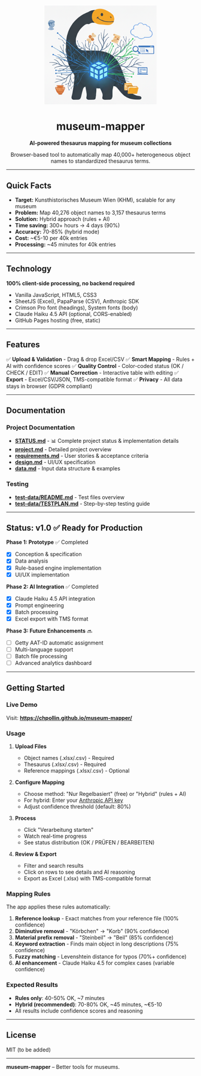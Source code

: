 <div align="center">
  <img src="docs/assets/img/logo.png" alt="museum-mapper logo" width="300">

  # museum-mapper

  **AI-powered thesaurus mapping for museum collections**

  Browser-based tool to automatically map 40,000+ heterogeneous object names to standardized thesaurus terms.
</div>

---

## Quick Facts

- **Target:** Kunsthistorisches Museum Wien (KHM), scalable for any museum
- **Problem:** Map 40,276 object names to 3,157 thesaurus terms
- **Solution:** Hybrid approach (rules + AI)
- **Time saving:** 300+ hours → 4 days (90%)
- **Accuracy:** 70-85% (hybrid mode)
- **Cost:** ~€5-10 per 40k entries
- **Processing:** ~45 minutes for 40k entries

---

## Technology

**100% client-side processing, no backend required**

- Vanilla JavaScript, HTML5, CSS3
- SheetJS (Excel), PapaParse (CSV), Anthropic SDK
- Crimson Pro font (headings), System fonts (body)
- Claude Haiku 4.5 API (optional, CORS-enabled)
- GitHub Pages hosting (free, static)

---

## Features

✅ **Upload & Validation** - Drag & drop Excel/CSV
✅ **Smart Mapping** - Rules + AI with confidence scores
✅ **Quality Control** - Color-coded status (OK / CHECK / EDIT)
✅ **Manual Correction** - Interactive table with editing
✅ **Export** - Excel/CSV/JSON, TMS-compatible format
✅ **Privacy** - All data stays in browser (GDPR compliant)

---

## Documentation

### Project Documentation
- **[STATUS.md](STATUS.md)** - 📊 Complete project status & implementation details
- **[project.md](knowledge/project.md)** - Detailed project overview
- **[requirements.md](knowledge/requirements.md)** - User stories & acceptance criteria
- **[design.md](knowledge/design.md)** - UI/UX specification
- **[data.md](knowledge/data.md)** - Input data structure & examples

### Testing
- **[test-data/README.md](data/test-data/README.md)** - Test files overview
- **[test-data/TESTPLAN.md](data/test-data/TESTPLAN.md)** - Step-by-step testing guide

---

## Status: v1.0 ✅ Ready for Production

**Phase 1: Prototype** ✅ Completed
- [x] Conception & specification
- [x] Data analysis
- [x] Rule-based engine implementation
- [x] UI/UX implementation

**Phase 2: AI Integration** ✅ Completed
- [x] Claude Haiku 4.5 API integration
- [x] Prompt engineering
- [x] Batch processing
- [x] Excel export with TMS format

**Phase 3: Future Enhancements** 🔜
- [ ] Getty AAT-ID automatic assignment
- [ ] Multi-language support
- [ ] Batch file processing
- [ ] Advanced analytics dashboard

---

## Getting Started

### Live Demo

Visit: **https://chpollin.github.io/museum-mapper/**

### Usage

1. **Upload Files**
   - Object names (.xlsx/.csv) - Required
   - Thesaurus (.xlsx/.csv) - Required
   - Reference mappings (.xlsx/.csv) - Optional

2. **Configure Mapping**
   - Choose method: "Nur Regelbasiert" (free) or "Hybrid" (rules + AI)
   - For hybrid: Enter your [Anthropic API key](https://console.anthropic.com/)
   - Adjust confidence threshold (default: 80%)

3. **Process**
   - Click "Verarbeitung starten"
   - Watch real-time progress
   - See status distribution (OK / PRÜFEN / BEARBEITEN)

4. **Review & Export**
   - Filter and search results
   - Click on rows to see details and AI reasoning
   - Export as Excel (.xlsx) with TMS-compatible format

### Mapping Rules

The app applies these rules automatically:

1. **Reference lookup** - Exact matches from your reference file (100% confidence)
2. **Diminutive removal** - "Körbchen" → "Korb" (90% confidence)
3. **Material prefix removal** - "Steinbeil" → "Beil" (85% confidence)
4. **Keyword extraction** - Finds main object in long descriptions (75% confidence)
5. **Fuzzy matching** - Levenshtein distance for typos (70%+ confidence)
6. **AI enhancement** - Claude Haiku 4.5 for complex cases (variable confidence)

### Expected Results

- **Rules only**: 40-50% OK, ~7 minutes
- **Hybrid (recommended)**: 70-80% OK, ~45 minutes, ~€5-10
- All results include confidence scores and reasoning

---

## License

MIT (to be added)

---

**museum-mapper** – Better tools for museums.
